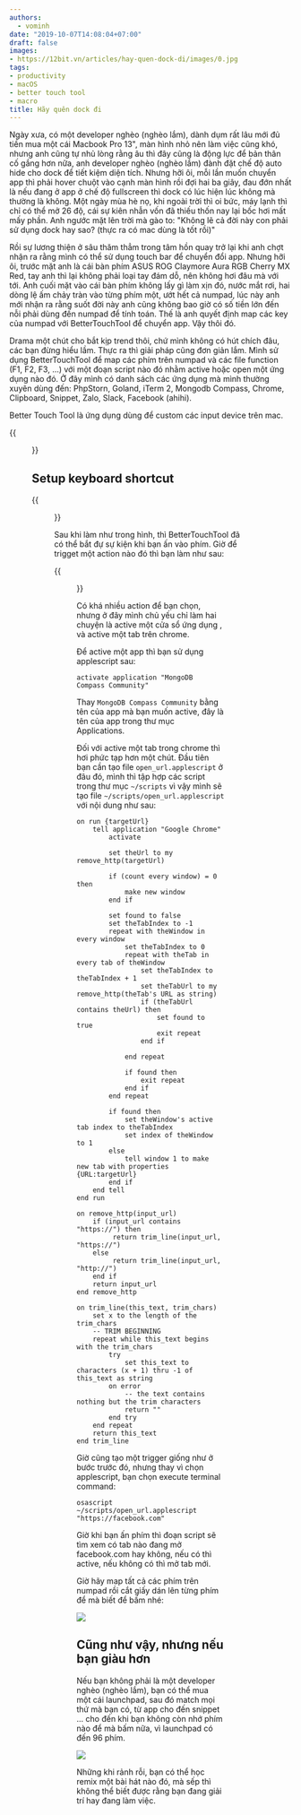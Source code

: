```yaml
---
authors:
  - vominh
date: "2019-10-07T14:08:04+07:00"
draft: false
images:
- https://12bit.vn/articles/hay-quen-dock-di/images/0.jpg
tags:
- productivity
- macOS
- better touch tool
- macro
title: Hãy quên dock đi
---
```


Ngày xưa, có một developer nghèo (nghèo lắm), dành dụm rất lâu mới đủ tiền mua một cái Macbook Pro 13", màn hình nhỏ nên làm việc cũng khó, nhưng anh cũng tự nhủ lòng rằng âu thì đây cũng là động lực để bản thân cố gắng hơn nữa, anh developer nghèo (nghèo lắm) đành đặt chế độ auto hide cho dock để tiết kiệm diện tích. Nhưng hỡi ôi, mỗi lần muốn chuyển app thì phải hover chuột vào cạnh màn hình rồi đợi hai ba giây, đau đớn nhất là nếu đang ở app ở chế độ fullscreen thì dock có lúc hiện lúc không mà thường là không. Một ngày mùa hè nọ, khi ngoài trời thì oi bức, máy lạnh thì chỉ có thể mở 26 độ, cái sự kiên nhẫn vốn đã thiếu thốn nay lại bốc hơi mất mấy phần. Anh ngước mặt lên trời mà gào to: "Không lẽ cả đời này con phải sử dụng dock hay sao? (thực ra có mac dùng là tốt rồi)"

Rồi sự lương thiện ở sâu thăm thẳm trong tâm hồn quay trở lại khi anh chợt nhận ra rằng mình có thể sử dụng touch bar để chuyển đổi app. Nhưng hỡi ôi, trước mặt anh là cái bàn phím ASUS ROG Claymore Aura RGB Cherry MX Red, tay anh thì lại không phải loại tay đám dỗ, nên không hơi đâu mà với tới. Anh cuối mặt vào cái bàn phím không lấy gì làm xịn đó, nước mắt rơi, hai dòng lệ ấm chảy tràn vào từng phím một, ướt hết cả numpad, lúc này anh mới nhận ra rằng suốt đời này anh cũng không bao giờ có số tiền lớn đến nỗi phải dùng đến numpad để tính toán. Thế là anh quyết định map các key của numpad với BetterTouchTool để chuyển app. Vậy thôi đó.

Drama một chút cho bắt kịp trend thôi, chứ mình không có hút chích đâu, các bạn đừng hiểu lầm. Thực ra thì giải pháp cũng đơn giản lắm. Mình sử dụng BetterTouchTool để map các phím trên numpad và các file function (F1, F2, F3, ...) với một đoạn script nào đó nhằm active hoặc open một ứng dụng nào đó. Ở đây mình có danh sách các ứng dụng mà mình thường xuyên dùng đến: PhpStorn, Goland, iTerm 2, Mongodb Compass, Chrome, Clipboard, Snippet, Zalo, Slack, Facebook (ahihi).

Better Touch Tool là ứng dụng dùng để custom các input device trên mac.

{{<figure src="/articles/hay-quen-dock-di/images/1.png" title="Better Touch Tool">}}

## Setup keyboard shortcut

{{<figure src="/articles/hay-quen-dock-di/images/3.png" title="Better Touch Tool">}}

Sau khi làm như trong hình, thì BetterTouchTool đã có thể bắt đự sự kiện khi bạn ấn vào phím. Giờ để trigget một action nào đó thì bạn làm như sau:

{{<figure src="/articles/hay-quen-dock-di/images/4.png" title="Better Touch Tool">}}

Có khá nhiều action để bạn chọn, nhưng ở đây mình chủ yếu chỉ làm hai chuyện là active một cửa sổ ứng dụng , và active một tab trên chrome.

Để active một app thì bạn sử dụng applescript sau:

```
activate application "MongoDB Compass Community"
```

Thay `MongoDB Compass Community` bằng tên của app mà bạn muốn active, đây là tên của app trong thư mục Applications.

Đối với active một tab trong chrome thì hơi phức tạp hơn một chút. Đầu tiên bạn cần tạo file `open_url.applescript` ở đâu đó, mình thì tập hợp các script trong thư mục `~/scripts` vì vậy mình sẽ tạo file `~/scripts/open_url.applescript` với nội dung như sau:

```
on run {targetUrl}
    tell application "Google Chrome"
        activate

        set theUrl to my remove_http(targetUrl)

        if (count every window) = 0 then
            make new window
        end if

        set found to false
        set theTabIndex to -1
        repeat with theWindow in every window
            set theTabIndex to 0
            repeat with theTab in every tab of theWindow
                set theTabIndex to theTabIndex + 1
                set theTabUrl to my remove_http(theTab's URL as string)
                if (theTabUrl contains theUrl) then
                    set found to true
                    exit repeat
                end if

            end repeat

            if found then
                exit repeat
            end if
        end repeat

        if found then
            set theWindow's active tab index to theTabIndex
            set index of theWindow to 1
        else
            tell window 1 to make new tab with properties {URL:targetUrl}
        end if
    end tell
end run

on remove_http(input_url)
    if (input_url contains "https://") then
         return trim_line(input_url, "https://")
    else
         return trim_line(input_url, "http://")
    end if
    return input_url
end remove_http

on trim_line(this_text, trim_chars)
    set x to the length of the trim_chars
    -- TRIM BEGINNING
    repeat while this_text begins with the trim_chars
        try
            set this_text to characters (x + 1) thru -1 of this_text as string
        on error
            -- the text contains nothing but the trim characters
            return ""
        end try
    end repeat
    return this_text
end trim_line
```

Giờ cũng tạo một trigger giống như ở bước trước đó, nhưng thay vì chọn applescript, bạn chọn execute terminal command:

```
osascript ~/scripts/open_url.applescript "https://facebook.com"
```

Giờ khi bạn ấn phím thì đoạn script sẽ tìm xem có tab nào đang mở facebook.com hay không, nếu có thì active, nếu không có thì mở tab mới.

Giờ hãy map tất cả các phím trên numpad rồi cắt giấy dán lên từng phím để mà biết để bấm nhé:

![](/articles/hay-quen-dock-di/images/0.jpg)

## Cũng như vậy, nhưng nếu bạn giàu hơn

Nếu bạn không phải là một developer nghèo (nghèo lắm), bạn có thể mua một cái launchpad, sau đó match mọi thứ mà bạn có, từ app cho đến snippet ... cho đến khi bạn không còn nhớ phím nào để mà bấm nữa, vì launchpad có đến 96 phím.

![](/articles/hay-quen-dock-di/images/launchpad.webp)

Những khi rảnh rỗi, bạn có thể học remix một bài hát nào đó, mà sếp thì không thể biết được rằng bạn đang giải trí hay đang làm việc.
